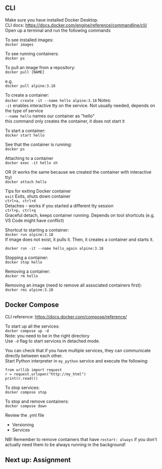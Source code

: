 ## CLI

Make sure you have installed Docker Desktop.  
CLI docs: https://docs.docker.com/engine/reference/commandline/cli/   
Open up a terminal and run the following commands  

To see installed images:  
`docker images`  

To see running containers:  
`docker ps` 

To pull an image from a repository:  
`docker pull [NAME]`

e.g.   
`docker pull alpine:3.18`

To create a container:  
`docker create -it --name hello alpine:3.18`
Notes:  
`-it` enables interactive tty on the service. Not usually needed, depends on the type of service  
`--name hello` names our container as "hello"  
this command only creates the container, it does not start it  

To start a container:  
`docker start hello`

See that the container is running:  
`docker ps` 

Attaching to a container  
`docker exec -it hello sh`

OR (it works the same because we created the container with interactive tty)  
`docker attach hello`

Tips for exiting Docker container  
`exit` 
Exits, shuts down container  
`ctrl+a, ctrl+d`  
Detaches - works if you started a different tty session  
`ctrl+p, ctrl+q`  
Graceful detach, keeps container running. Depends on tool shortcuts (e.g. VS Code might have conflict)  

Shortcut to starting a container:  
`docker run alpine:3.18`  
If image does not exist, it pulls it. Then, it creates a container and starts it.  

`docker run -it --name hello_again alpine:3.18`  

Stopping a container:  
`docker stop hello`

Removing a container:  
`docker rm hello`

Removing an image (need to remove all associated containers first):  
`docker rmi alpine:3.18`



## Docker Compose

CLI reference: https://docs.docker.com/compose/reference/ 

To start up all the services:  
`docker compose up -d`  
Note: you need to be in the right directory  
Use `-d` flag to start services in detached mode.  

You can check that if you have multiple services, they can communicate directly between each other.  
Start Python interpreter in `my_python` service and execute the following:  
```
from urllib import request  
r = request.urlopen("http://my_html")  
print(r.read()) 
```   

To stop services:  
`docker compose stop`

To stop and remove containers:  
`docker compose down` 

Review the .yml file  
* Versioning
* Services

NB! Remember to remove containers that have `restart: always` if you don't actually need them to be always running in the background!

## Next up: Assignment
